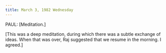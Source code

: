 ```yaml
---
title: March 3, 1982 Wednesday
---
```


PAUL: [Meditation.]

[This was a deep meditation, during which there was a subtle exchange of ideas.
When that was over, Raj suggested that we resume in the morning. I agreed.]

